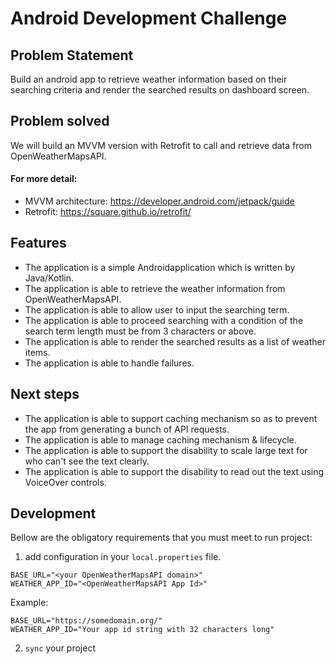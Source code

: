 # Android Development Challenge

## Problem Statement
Build an android app to retrieve weather information based on their searching criteria and render the searched results on dashboard screen.

## Problem solved
We will build an MVVM version with Retrofit to call and retrieve data from OpenWeatherMapsAPI.
#### For more detail:
- MVVM architecture: https://developer.android.com/jetpack/guide
- Retrofit: https://square.github.io/retrofit/

## Features
- The application is a simple Androidapplication which is written by Java/Kotlin.
- The application is able to retrieve the weather information from OpenWeatherMapsAPI.
- The application is able to allow user to input the searching term.
- The application is able to proceed searching with a condition of the search term length
must be from 3 characters or above.
- The application is able to render the searched results as a list of weather items.
- The application is able to handle failures.

## Next steps
- The application is able to support caching mechanism so as to prevent the app from generating a bunch of API requests.
- The application is able to manage caching mechanism & lifecycle.
- The application is able to support the disability to scale large text for who can't see the text
clearly.
- The application is able to support the disability to read out the text using VoiceOver
controls.

## Development
Bellow are the obligatory requirements that you must meet to run project:
1. add configuration in your `local.properties` file.
```
BASE_URL="<your OpenWeatherMapsAPI domain>"
WEATHER_APP_ID="<OpenWeatherMapsAPI App Id>"
```
Example:
```
BASE_URL="https://somedomain.org/"
WEATHER_APP_ID="Your app id string with 32 characters long"
```
2. `sync` your project
